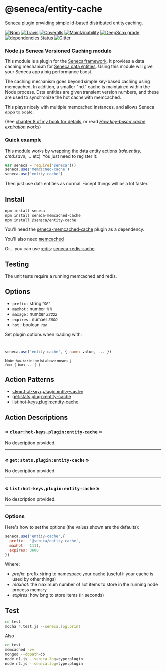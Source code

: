 # @seneca/entity-cache

[Seneca](http://senecajs.org) plugin providing simple id-based distributed entity caching.

[![Npm][BadgeNpm]][Npm]
[![Travis][BadgeTravis]][Travis]
[![Coveralls][BadgeCoveralls]][Coveralls]
[![Maintainability](https://api.codeclimate.com/v1/badges/fcf0b82a1fc420fe7c33/maintainability)](https://codeclimate.com/github/senecajs/seneca-entity-cache/maintainability)
[![DeepScan grade](https://deepscan.io/api/teams/5016/projects/12818/branches/203965/badge/grade.svg)](https://deepscan.io/dashboard#view=project&tid=5016&pid=12818&bid=203965)
[![dependencies Status](https://david-dm.org/senecajs/seneca-entity-cache/status.svg)](https://david-dm.org/senecajs/seneca-entity-cache)
[![Gitter][gitter-badge]][gitter-url]



### Node.js Seneca Versioned Caching module

This module is a plugin for the [Seneca framework](http://senecajs.org). 
It provides a data caching mechanism for [Seneca data entities](http://senecajs.org/data-entities.html).
Using this module will give your Seneca app a big performance boost.

The caching mechanism goes beyond simple key-based caching using
memcached.  In addition, a smaller "hot" cache is maintained within the
Node process. Data entities are given transient version numbers, and
these are used to synchronize the hot cache with memcached.

This plays nicely with multiple memcached instances, and allows Seneca apps to scale.

(See <a href="http://www.amazon.com/Beginning-Mobile-Application-Development-Cloud/dp/1118034694">chapter 8 of my book for details</a>, or read <i><a href="http://37signals.com/svn/posts/3113-how-key-based-cache-expiration-works">How key-based cache expiration works</a></i>)




### Quick example

This module works by wrapping the data entity actions (<i>role:entity, cmd:save, ...</i> etc). You just need to register it:

```JavaScript
var seneca = require('seneca')()
seneca.use('memcached-cache')
seneca.use('entity-cache')
```

Then just use data entities as normal. Except things will be a lot faster.


## Install

```sh
npm install seneca
npm install seneca-memcached-cache
npm install @seneca/entity-cache
```

You'll need the <a href="https://github.com/darsee/seneca-memcached-cache">seneca-memcached-cache</a> plugin as a dependency.

You'll also need [memcached](http://memcached.org/)

Or... you can use <a href="http://redis.io">redis</a>: <a href="https://github.com/darsee/seneca-redis-cache">seneca-redis-cache</a>.


## Testing

The unit tests require a running memcached and redis.



<!--START:options-->


## Options

* `prefix` : string <i><small>"SE"</small></i>
* `maxhot` : number <i><small>1111</small></i>
* `maxage` : number <i><small>22222</small></i>
* `expires` : number <i><small>3600</small></i>
* `hot` : boolean <i><small>true</small></i>


Set plugin options when loading with:
```js


seneca.use('entity-cache', { name: value, ... })


```


<small>Note: <code>foo.bar</code> in the list above means 
<code>{ foo: { bar: ... } }</code></small> 



<!--END:options-->


<!--START:action-list-->


## Action Patterns

* [clear:hot-keys,plugin:entity-cache](#-clearhotkeyspluginentitycache-)
* [get:stats,plugin:entity-cache](#-getstatspluginentitycache-)
* [list:hot-keys,plugin:entity-cache](#-listhotkeyspluginentitycache-)


<!--END:action-list-->

<!--START:action-desc-->


## Action Descriptions

### &laquo; `clear:hot-keys,plugin:entity-cache` &raquo;

No description provided.



----------
### &laquo; `get:stats,plugin:entity-cache` &raquo;

No description provided.



----------
### &laquo; `list:hot-keys,plugin:entity-cache` &raquo;

No description provided.



----------


<!--END:action-desc-->




### Options

Here's how to set the options (the values shown are the defaults):

```JavaScript
seneca.use('entity-cache',{
  prefix:  '@seneca/entity-cache',
  maxhot:  1111,
  expires: 3600
})
```

Where:

   * _prefix_: prefix string to namespace your cache (useful if your cache is used by other things)
   * _maxhot_: the maximum number of hot items to store in the running node process memory
   * _expires_: how long to store items (in seconds)


## Test

```bash
cd test
mocha *.test.js --seneca.log.print
```

Also

```bash
cd test
memcached -vv
mongod --dbpath=db
node n1.js --seneca.log=type:plugin
node n2.js --seneca.log=type:plugin
```


[BadgeCoveralls]: https://coveralls.io/repos/senecajs/seneca-entity-cache/badge.svg?branch=master&service=github
[BadgeNpm]: https://badge.fury.io/js/%40seneca%2Fentity-cache.svg
[BadgeTravis]: https://travis-ci.org/senecajs/seneca-entity-cache.svg?branch=master
[Coveralls]: https://coveralls.io/github/senecajs/seneca-entity-cache?branch=master
[Npm]: https://www.npmjs.com/package/seneca-entity-cache
[Travis]: https://travis-ci.org/senecajs/seneca-entity-cache?branch=master
[gitter-badge]: https://badges.gitter.im/Join%20Chat.svg
[gitter-url]: https://gitter.im/senecajs/seneca
